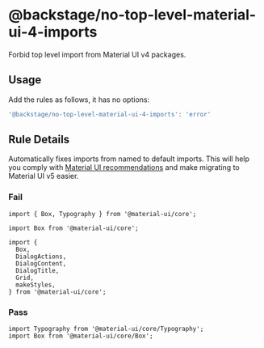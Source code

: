 # @backstage/no-top-level-material-ui-4-imports

Forbid top level import from Material UI v4 packages.

## Usage

Add the rules as follows, it has no options:

```js
'@backstage/no-top-level-material-ui-4-imports': 'error'
```

## Rule Details

Automatically fixes imports from named to default imports. This will help you comply with [Material UI recommendations](https://mui.com/material-ui/guides/minimizing-bundle-size/) and make migrating to Material UI v5 easier.

### Fail

```tsx
import { Box, Typography } from '@material-ui/core';
```

```tsx
import Box from '@material-ui/core';
```

```tsx
import {
  Box,
  DialogActions,
  DialogContent,
  DialogTitle,
  Grid,
  makeStyles,
} from '@material-ui/core';
```

### Pass

```tsx
import Typography from '@material-ui/core/Typography';
import Box from '@material-ui/core/Box';
```
